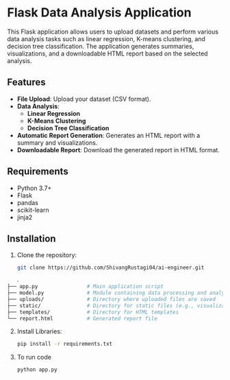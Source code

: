 # Flask Data Analysis Application

This Flask application allows users to upload datasets and perform various data analysis tasks such as linear regression, K-means clustering, and decision tree classification. The application generates summaries, visualizations, and a downloadable HTML report based on the selected analysis.

## Features

- **File Upload**: Upload your dataset (CSV format).
- **Data Analysis**:
  - **Linear Regression**
  - **K-Means Clustering**
  - **Decision Tree Classification**
- **Automatic Report Generation**: Generates an HTML report with a summary and visualizations.
- **Downloadable Report**: Download the generated report in HTML format.

## Requirements

- Python 3.7+
- Flask
- pandas
- scikit-learn
- jinja2

## Installation

1. Clone the repository:

   ```bash
   git clone https://github.com/ShivangRustagi04/ai-engineer.git
   ```


```bash
   .
├── app.py                # Main application script
├── model.py              # Module containing data processing and analysis functions
├── uploads/              # Directory where uploaded files are saved
├── static/               # Directory for static files (e.g., visualizations)
├── templates/            # Directory for HTML templates
└── report.html           # Generated report file
```

2. Install Libraries:
   ```bash
   pip install -r requirements.txt
   ```

3. To run code
   ```bash
   python app.py
   ```
   

   
